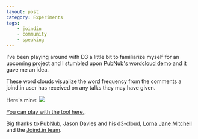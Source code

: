 ```yaml
---
layout: post
category: Experiments
tags:
    - joindin
    - community
    - speaking
---
```

I've been playing around with D3 a little bit to familiarize myself for an upcoming project and I stumbled upon
[PubNub's wordcloud demo](http://www.pubnub.com/blog/quick-word-cloud-from-a-chatroom-with-d3js/) and it gave me an idea.

These word clouds visualize the word frequency from the comments a joind.in user has received on any talks they may have given.

Here's mine:
<img class="center" src="http://i.imgur.com/PMf5ukK.png" />

[You can play with the tool here.](/experiments/joindin.html).

Big thanks to [PubNub](http://www.pubnub.com), Jason Davies and his [d3-cloud](https://github.com/jasondavies/d3-cloud),
[Lorna Jane Mitchell](http://www.lornajane.net/) and the [Joind.in team](http://joind.in).
